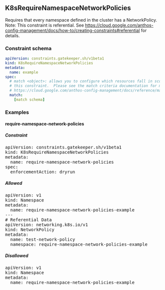 ## K8sRequireNamespaceNetworkPolicies

Requires that every namespace defined in the cluster has a NetworkPolicy.
Note: This constraint is referential. See https://cloud.google.com/anthos-config-management/docs/how-to/creating-constraints#referential for details.

### Constraint schema

```yaml
apiVersion: constraints.gatekeeper.sh/v1beta1
kind: K8sRequireNamespaceNetworkPolicies
metadata:
  name: example
spec:
  # match <object>: allows you to configure which resources fall in scope for
  # this constraint.  Please see the match criteria documentation for more information:
  # https://cloud.google.com/anthos-config-management/docs/reference/match
  match:
    [match schema]
```

<div>
<devsite-expandable>
<h3 class="showalways">Examples</h3>
<h4>require-namespace-network-policies</h4>
<h5>Constraint</h5>
<pre class="prettyprint lang-yaml">
apiVersion: constraints.gatekeeper.sh/v1beta1
kind: K8sRequireNamespaceNetworkPolicies
metadata:
  name: require-namespace-network-policies
spec:
  enforcementAction: dryrun
</pre>
<h5>Allowed</h5>
<pre class="prettyprint lang-yaml">
apiVersion: v1
kind: Namespace
metadata:
  name: require-namespace-network-policies-example
---
# Referential Data
apiVersion: networking.k8s.io/v1
kind: NetworkPolicy
metadata:
  name: test-network-policy
  namespace: require-namespace-network-policies-example
</pre>
<h5>Disallowed</h5>
<pre class="prettyprint lang-yaml">
apiVersion: v1
kind: Namespace
metadata:
  name: require-namespace-network-policies-example
</pre>
</devsite-expandable>
</div>
